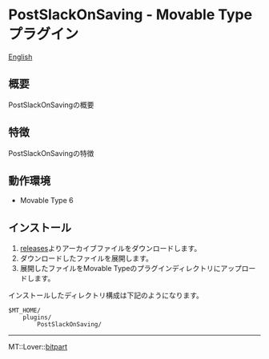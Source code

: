 PostSlackOnSaving - Movable Type プラグイン
=================

[English](README.md)

## 概要

PostSlackOnSavingの概要

## 特徴

PostSlackOnSavingの特徴

## 動作環境

* Movable Type 6

## インストール

1. [releases](https://github.com/bit-part/mt-plugin-PostSlackOnSaving/releases)よりアーカイブファイルをダウンロードします。
1. ダウンロードしたファイルを展開します。
1. 展開したファイルをMovable Typeのプラグインディレクトリにアップロードします。

インストールしたディレクトリ構成は下記のようになります。

    $MT_HOME/
        plugins/
            PostSlackOnSaving/

---

MT::Lover::[bitpart](http://bit-part.net/)
